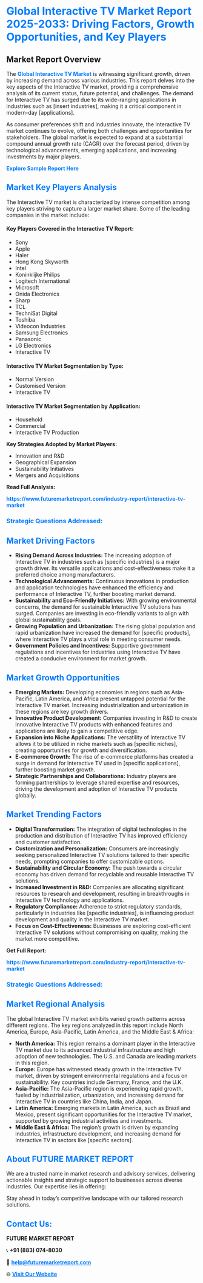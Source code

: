 <h1 style="color: #007BFF;">Global Interactive TV Market Report 2025-2033: Driving Factors, Growth Opportunities, and Key Players</h1>

<section id="overview">
<h2>Market Report Overview</h2>
<p>The <a href="https://www.futuremarketreport.com/industry-report/interactive-tv-market" style="color: #007BFF; text-decoration: none;"><strong>Global Interactive TV Market</strong></a> is witnessing significant growth, driven by increasing demand across various industries. This report delves into the key aspects of the Interactive TV market, providing a comprehensive analysis of its current status, future potential, and challenges. The demand for Interactive TV has surged due to its wide-ranging applications in industries such as [insert industries], making it a critical component in modern-day [applications].</p>
<p>As consumer preferences shift and industries innovate, the Interactive TV market continues to evolve, offering both challenges and opportunities for stakeholders. The global market is expected to expand at a substantial compound annual growth rate (CAGR) over the forecast period, driven by technological advancements, emerging applications, and increasing investments by major players.</p>
</section>

<section id="overview">
<p><a href="https://www.futuremarketreport.com/request-sample/reportId=108532" style="color: #007BFF; text-decoration: none;"><strong>Explore Sample Report Here</strong></a></p>
</section>

<section id="key-players">
<h2 style="color: #007BFF;">Market Key Players Analysis</h2>
<p>The Interactive TV market is characterized by intense competition among key players striving to capture a larger market share. Some of the leading companies in the market include:</p>
<h4>Key Players Covered in the Interactive TV Report:</h4>
<ul><li>Sony</li><li>Apple</li><li>Haier</li><li>Hong Kong Skyworth</li><li>Intel</li><li>Koninklijke Philips</li><li>Logitech International</li><li>Microsoft</li><li>Onida Electronics</li><li>Sharp</li><li>TCL</li><li>TechniSat Digital</li><li>Toshiba</li><li>Videocon Industries</li><li>Samsung Electronics</li><li>Panasonic</li><li>LG Electronics</li><li>Interactive TV</li></ul>
<h4>Interactive TV Market Segmentation by Type:</h4>
<ul><li>Normal Version</li><li>Customised Version</li><li>Interactive TV</li></ul>

<h4>Interactive TV Market Segmentation by Application:</h4>
<ul><li>Household</li><li>Commercial</li><li>Interactive TV Production</li></ul>
<p><strong>Key Strategies Adopted by Market Players:</strong></p>
<ul>
<li>Innovation and R&D</li>
<li>Geographical Expansion</li>
<li>Sustainability Initiatives</li>
<li>Mergers and Acquisitions</li>
</ul>
</section>

<section>
<p><strong>Read Full Analysis: </strong></p><a href="https://www.futuremarketreport.com/industry-report/interactive-tv-market" style="color: #007BFF; text-decoration: none;"><strong>https://www.futuremarketreport.com/industry-report/interactive-tv-market</strong></a>
<h3 style="color: #007BFF;">Strategic Questions Addressed:</h3>
</section>

<section id="driving-factors">
<h2 style="color: #007BFF;">Market Driving Factors</h2>
<ul>
<li><strong>Rising Demand Across Industries:</strong> The increasing adoption of Interactive TV in industries such as [specific industries] is a major growth driver. Its versatile applications and cost-effectiveness make it a preferred choice among manufacturers.</li>
<li><strong>Technological Advancements:</strong> Continuous innovations in production and application technologies have enhanced the efficiency and performance of Interactive TV, further boosting market demand.</li>
<li><strong>Sustainability and Eco-Friendly Initiatives:</strong> With growing environmental concerns, the demand for sustainable Interactive TV solutions has surged. Companies are investing in eco-friendly variants to align with global sustainability goals.</li>
<li><strong>Growing Population and Urbanization:</strong> The rising global population and rapid urbanization have increased the demand for [specific products], where Interactive TV plays a vital role in meeting consumer needs.</li>
<li><strong>Government Policies and Incentives:</strong> Supportive government regulations and incentives for industries using Interactive TV have created a conducive environment for market growth.</li>
</ul>
</section>

<section id="growth-opportunities">
<h2 style="color: #007BFF;">Market Growth Opportunities</h2>
<ul>
<li><strong>Emerging Markets:</strong> Developing economies in regions such as Asia-Pacific, Latin America, and Africa present untapped potential for the Interactive TV market. Increasing industrialization and urbanization in these regions are key growth drivers.</li>
<li><strong>Innovative Product Development:</strong> Companies investing in R&D to create innovative Interactive TV products with enhanced features and applications are likely to gain a competitive edge.</li>
<li><strong>Expansion into Niche Applications:</strong> The versatility of Interactive TV allows it to be utilized in niche markets such as [specific niches], creating opportunities for growth and diversification.</li>
<li><strong>E-commerce Growth:</strong> The rise of e-commerce platforms has created a surge in demand for Interactive TV used in [specific applications], further boosting market growth.</li>
<li><strong>Strategic Partnerships and Collaborations:</strong> Industry players are forming partnerships to leverage shared expertise and resources, driving the development and adoption of Interactive TV products globally.</li>
</ul>
</section>

<section id="trending-factors">
<h2 style="color: #007BFF;">Market Trending Factors</h2>
<ul>
<li><strong>Digital Transformation:</strong> The integration of digital technologies in the production and distribution of Interactive TV has improved efficiency and customer satisfaction.</li>
<li><strong>Customization and Personalization:</strong> Consumers are increasingly seeking personalized Interactive TV solutions tailored to their specific needs, prompting companies to offer customizable options.</li>
<li><strong>Sustainability and Circular Economy:</strong> The push towards a circular economy has driven demand for recyclable and reusable Interactive TV solutions.</li>
<li><strong>Increased Investment in R&D:</strong> Companies are allocating significant resources to research and development, resulting in breakthroughs in Interactive TV technology and applications.</li>
<li><strong>Regulatory Compliance:</strong> Adherence to strict regulatory standards, particularly in industries like [specific industries], is influencing product development and quality in the Interactive TV market.</li>
<li><strong>Focus on Cost-Effectiveness:</strong> Businesses are exploring cost-efficient Interactive TV solutions without compromising on quality, making the market more competitive.</li>
</ul>
</section>

<section>
<p><strong>Get Full Report: </strong></p><a href="https://www.futuremarketreport.com/industry-report/interactive-tv-market" style="color: #007BFF; text-decoration: none;"><strong>https://www.futuremarketreport.com/industry-report/interactive-tv-market</strong></a>
<h3 style="color: #007BFF;">Strategic Questions Addressed:</h3>
</section>


<section id="regional-analysis">
<h2 style="color: #007BFF;">Market Regional Analysis</h2>
<p>The global Interactive TV market exhibits varied growth patterns across different regions. The key regions analyzed in this report include North America, Europe, Asia-Pacific, Latin America, and the Middle East & Africa:</p>
<ul>
<li><strong>North America:</strong> This region remains a dominant player in the Interactive TV market due to its advanced industrial infrastructure and high adoption of new technologies. The U.S. and Canada are leading markets in this region.</li>
<li><strong>Europe:</strong> Europe has witnessed steady growth in the Interactive TV market, driven by stringent environmental regulations and a focus on sustainability. Key countries include Germany, France, and the U.K.</li>
<li><strong>Asia-Pacific:</strong> The Asia-Pacific region is experiencing rapid growth, fueled by industrialization, urbanization, and increasing demand for Interactive TV in countries like China, India, and Japan.</li>
<li><strong>Latin America:</strong> Emerging markets in Latin America, such as Brazil and Mexico, present significant opportunities for the Interactive TV market, supported by growing industrial activities and investments.</li>
<li><strong>Middle East & Africa:</strong> The region’s growth is driven by expanding industries, infrastructure development, and increasing demand for Interactive TV in sectors like [specific sectors].</li>
</ul>
</section>

<footer>
<h2 style="color: #007BFF;">About FUTURE MARKET REPORT</h2>
<p>We are a trusted name in market research and advisory services, delivering actionable insights and strategic support to businesses across diverse industries. Our expertise lies in offering:</p>

<p>Stay ahead in today’s competitive landscape with our tailored research solutions.</p>

<h2 style="color: #007BFF;">Contact Us:</h2>
<p><strong>FUTURE MARKET REPORT</strong></p>
<p>📞 <strong>+91 (883) 074-8030</strong></p>
<p>📧 <strong><a href="mailto:help@futuremarketreport.com" style="color: #007BFF;">help@futuremarketreport.com</a></strong></p>
<p>🌐 <strong><a href="https://www.futuremarketreport.com/" style="color: #007BFF;">Visit Our Website</a></strong></p>
</footer>